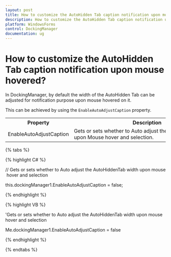 ```yaml
---
layout: post
title: How to customize the AutoHidden Tab caption notification upon mouse hovered | WindowsForms | Syncfusion
description: How to customize the AutoHidden Tab caption notification upon mouse hovered
platform: WindowsForms
control: DockingManager
documentation: ug
---
```



# How to customize the AutoHidden Tab caption notification upon mouse hovered?

In DockingManager, by default the width of the AutoHidden Tab can be adjusted for notification purpose upon mouse hovered on it. 

This can be achieved by using the `EnableAutoAdjustCaption` property.


<table>
<tr>
<th>
Property</th><th>
Description</th></tr>
<tr>
<td>
EnableAutoAdjustCaption</td><td>
Gets or sets whether to Auto adjust the AutoHiddenTab width upon Mouse hover and selection.</td></tr>
</table>


{% tabs %}

{% highlight C# %}

// Gets or sets whether to Auto adjust the AutoHiddenTab width upon mouse hover and selection

this.dockingManager1.EnableAutoAdjustCaption = false;

{% endhighlight %}


{% highlight VB %}

'Gets or sets whether to Auto adjust the AutoHiddenTab width upon mouse hover and selection

Me.dockingManager1.EnableAutoAdjustCaption = false

{% endhighlight %}

{% endtabs %}

